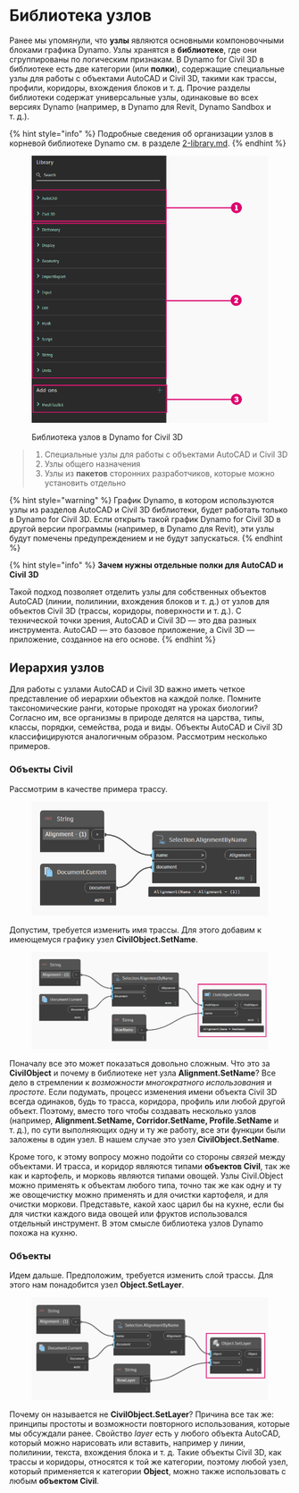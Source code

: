 # Библиотека узлов

Ранее мы упомянули, что **узлы** являются основными компоновочными блоками графика Dynamo. Узлы хранятся в **библиотеке**, где они сгруппированы по логическим признакам. В Dynamo for Civil 3D в библиотеке есть две категории (или **полки**), содержащие специальные узлы для работы с объектами AutoCAD и Civil 3D, такими как трассы, профили, коридоры, вхождения блоков и т. д. Прочие разделы библиотеки содержат универсальные узлы, одинаковые во всех версиях Dynamo (например, в Dynamo для Revit, Dynamo Sandbox и т. д.).

{% hint style="info" %}
 Подробные сведения об организации узлов в корневой библиотеке Dynamo см. в разделе [2-library.md](../3\_user\_interface/2-library.md "mention"). 
{% endhint %}

<figure><img src="../.gitbook/assets/c3d-node-library.png" alt="" width="563"><figcaption><p>Библиотека узлов в Dynamo for Civil 3D</p></figcaption></figure>

> 1. Специальные узлы для работы с объектами AutoCAD и Civil 3D
> 2. Узлы общего назначения
> 3. Узлы из **пакетов** сторонних разработчиков, которые можно установить отдельно

{% hint style="warning" %}
 График Dynamo, в котором используются узлы из разделов AutoCAD и Civil 3D библиотеки, будет работать только в Dynamo for Civil 3D. Если открыть такой график Dynamo for Civil 3D в другой версии программы (например, в Dynamo для Revit), эти узлы будут помечены предупреждением и не будут запускаться. 
{% endhint %}

{% hint style="info" %}
 **Зачем нужны отдельные полки для AutoCAD и Civil 3D**

Такой подход позволяет отделить узлы для собственных объектов AutoCAD (линии, полилинии, вхождения блоков и т. д.) от узлов для объектов Civil 3D (трассы, коридоры, поверхности и т. д.). С технической точки зрения, AutoCAD и Civil 3D — это два разных инструмента. AutoCAD — это базовое приложение, а Civil 3D — приложение, созданное на его основе. 
{% endhint %}

## Иерархия узлов

Для работы с узлами AutoCAD и Civil 3D важно иметь четкое представление об иерархии объектов на каждой полке. Помните таксономические ранги, которые проходят на уроках биологии? Согласно им, все организмы в природе делятся на царства, типы, классы, порядки, семейства, рода и виды. Объекты AutoCAD и Civil 3D классифицируются аналогичным образом. Рассмотрим несколько примеров.

### Объекты Civil

Рассмотрим в качестве примера трассу.

<figure><img src="../.gitbook/assets/c3d-node-library-alignment.png" alt=""><figcaption></figcaption></figure>

Допустим, требуется изменить имя трассы. Для этого добавим к имеющемуся графику узел **CivilObject.SetName**.

<figure><img src="../.gitbook/assets/c3d-node-library-alignment-set-name (1).png" alt=""><figcaption></figcaption></figure>

Поначалу все это может показаться довольно сложным. Что это за **CivilObject** и почему в библиотеке нет узла **Alignment.SetName**? Все дело в стремлении к _возможности многократного использования_ и _простоте_. Если подумать, процесс изменения имени объекта Civil 3D всегда одинаков, будь то трасса, коридора, профиль или любой другой объект. Поэтому, вместо того чтобы создавать несколько узлов (например, **Alignment.SetName, Corridor.SetName, Profile.SetName** и т. д.), по сути выполняющих одну и ту же работу, все эти функции были заложены в один узел. В нашем случае это узел **CivilObject.SetName**.

Кроме того, к этому вопросу можно подойти со стороны _связей_ между объектами. И трасса, и коридор являются типами **объектов Civil**, так же как и картофель, и морковь являются типами овощей. Узлы Civil.Object можно применять к объектам любого типа, точно так же как одну и ту же овощечистку можно применять и для очистки картофеля, и для очистки моркови. Представьте, какой хаос царил бы на кухне, если бы для чистки каждого вида овощей или фруктов использовался отдельный инструмент. В этом смысле библиотека узлов Dynamo похожа на кухню.

### Объекты

Идем дальше. Предположим, требуется изменить слой трассы. Для этого нам понадобится узел **Object.SetLayer**.

<figure><img src="../.gitbook/assets/c3d-node-library-alignment-set-layer.png" alt=""><figcaption></figcaption></figure>

Почему он называется не **CivilObject.SetLayer**? Причина все так же: принципы простоты и возможности повторного использования, которые мы обсуждали ранее. Свойство _layer_ есть у любого объекта AutoCAD, который можно нарисовать или вставить, например у линии, полилинии, текста, вхождения блока и т. д. Такие объекты Civil 3D, как трассы и коридоры, относятся к той же категории, поэтому любой узел, который применяется к категории **Object**, можно также использовать с любым **объектом Civil**.

